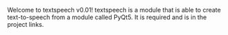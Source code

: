Welcome to textspeech v0.01! textspeech is a module that is able to create text-to-speech
from a module called PyQt5. It is required and is in the project links.